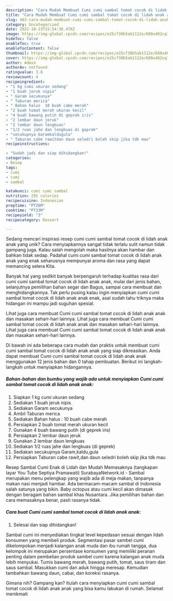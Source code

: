 ```yaml
---
description: "Cara Mudah Membuat Cumi cumi sambal tomat cocok di lidah anak anak yang Lezat"
title: "Cara Mudah Membuat Cumi cumi sambal tomat cocok di lidah anak anak yang Lezat"
slug: 483-cara-mudah-membuat-cumi-cumi-sambal-tomat-cocok-di-lidah-anak-anak-yang-lezat
category: Uncategorized
date: 2022-10-23T15:54:36.476Z
image: https://img-global.cpcdn.com/recipes/e25cf38b5ab1112e/680x482cq70/cumi-cumi-sambal-tomat-cocok-di-lidah-anak-anak-foto-resep-utama.jpg
hideToc: false
enableToc: true
enableTocContent: false
thumbnail: https://img-global.cpcdn.com/recipes/e25cf38b5ab1112e/680x482cq70/cumi-cumi-sambal-tomat-cocok-di-lidah-anak-anak-foto-resep-utama.jpg
cover: https://img-global.cpcdn.com/recipes/e25cf38b5ab1112e/680x482cq70/cumi-cumi-sambal-tomat-cocok-di-lidah-anak-anak-foto-resep-utama.jpg
author: Admin
authorAv: notfound
ratingvalue: 3.8
reviewcount: 4
recipeingredient:
- "1 kg cumi ukuran sedang"
- "1 buah jeruk nipis"
- " Garam secukunya"
- " Taburan merica"
- " Bahan halus  10 buah cabe merah"
- "2 buah tomat merah ukuran kecil"
- "4 buah bawang putih di geprek iris"
- "2 lembar daun jeruk"
- "2 lembar daun lengkuas"
- "1/2 ruas jahe dan lengkuas di geprek"
- "secukupnya Garamkaldugula"
- " Taburan cabe rawitdan daun seledri boleh skip jika tdk mau"
recipeinstructions:

- "Sudah jadi dan siap dihidangkan!"
categories:
- Resep
tags:
- cumi
- cumi
- sambal

katakunci: cumi cumi sambal 
nutrition: 291 calories
recipecuisine: Indonesian
preptime: "PT26M"
cooktime: "PT33M"
recipeyield: "3"
recipecategory: Dessert

---
```





Sedang mencari inspirasi resep cumi cumi sambal tomat cocok di lidah anak anak yang unik? Cara menyiapkannya sangat tidak terlalu sulit namun tidak gampang juga. Kalau salah mengolah maka hasilnya akan hambar dan bahkan tidak sedap. Padahal cumi cumi sambal tomat cocok di lidah anak anak yang enak seharusnya mempunyai aroma dan rasa yang dapat memancing selera Kita.





Banyak hal yang sedikit banyak berpengaruh terhadap kualitas rasa dari cumi cumi sambal tomat cocok di lidah anak anak, mulai dari jenis bahan, selanjutnya pemilihan bahan segar dan Bagus, sampai cara membuat dan menghidangkannya. Tak perlu pusing kalau ingin menyiapkan cumi cumi sambal tomat cocok di lidah anak anak enak,      asal sudah tahu triknya maka hidangan ini mampu jadi suguhan spesial.














Lihat juga cara membuat Cumi cumi sambal tomat cocok di lidah anak anak dan masakan sehari-hari lainnya. Lihat juga cara membuat Cumi cumi sambal tomat cocok di lidah anak anak dan masakan sehari-hari lainnya. Lihat juga cara membuat Cumi cumi sambal tomat cocok di lidah anak anak dan masakan sehari-hari lainnya.






Di bawah ini ada beberapa cara mudah dan praktis untuk membuat cumi cumi sambal tomat cocok di lidah anak anak yang siap dikreasikan. Anda dapat membuat Cumi cumi sambal tomat cocok di lidah anak anak menggunakan 12 jenis bahan dan 0 tahap pembuatan. Berikut ini langkah-langkah untuk menyiapkan hidangannya.

<!--inarticleads1-->

##### Bahan-bahan dan bumbu yang wajib ada untuk menyiapkan Cumi cumi sambal tomat cocok di lidah anak anak:

1. Siapkan 1 kg cumi ukuran sedang
1. Sediakan 1 buah jeruk nipis
1. Sediakan  Garam secukunya
1. Ambil  Taburan merica
1. Sediakan  Bahan halus : 10 buah cabe merah
1. Persiapkan 2 buah tomat merah ukuran kecil
1. Gunakan 4 buah bawang putih (di geprek iris)
1. Persiapkan 2 lembar daun jeruk
1. Gunakan 2 lembar daun lengkuas
1. Sediakan 1/2 ruas jahe dan lengkuas (di geprek)
1. Sediakan secukupnya Garam,kaldu,gula
1. Persiapkan  Taburan cabe rawit,dan daun seledri boleh skip jika tdk mau


Resep Sambal Cumi Enak di Lidah dan Mudah Memasaknya (tangkapan layar You Tube Septiya Pramawati) SurabayaNetwork.id - Sambal merupakan menu pelengkap yang wajib ada di meja makan, tanpanya makan nasi menjadi hambar. Ada bermacam-macam sambal di Indonesia salah satunya yang bikin. Baby octopus atau cumi kecil akan dimasak dengan beragam bahan sambal khas Nusantara. Jika pemilihan bahan dan cara memasaknya benar, pasti rasanya tidak. 

<!--inarticleads2-->

##### Cara buat Cumi cumi sambal tomat cocok di lidah anak anak:


1. Selesai dan siap dihidangkan!

Sambal cumi ini menyediakan tingkat level kepedasan sesuai dengan lidah konsumen yang membeli produk. Segmentasi pasar sambel cumi dikelompokan menjadi kalangan anak muda dan ibu rumah tangga, dua kelompok ini merupakan persentase konsumen yang memiliki peranan penting dalam pembelian produk sambel cumi karena kalangan anak muda lebih menyukai. Tumis bawang merah, bawang putih, tomat, saus tiram dan saus sambal. Masukkan cumi dan aduk hingga meresap. Kemudian tambahkan bawang daun, cabai, dan koreksi rasanya. 

Gimana nih? Gampang kan? Itulah cara menyiapkan cumi cumi sambal tomat cocok di lidah anak anak yang bisa kamu lakukan di rumah. Selamat menikmati
